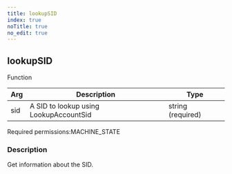 ```yaml
---
title: lookupSID
index: true
noTitle: true
no_edit: true
---
```




<div class="vql_item"></div>


## lookupSID
<span class='vql_type label label-warning pull-right page-header'>Function</span>



<div class="vqlargs"></div>

Arg | Description | Type
----|-------------|-----
sid|A SID to lookup using LookupAccountSid |string (required)

<span class="permission_list vql_type">Required permissions:</span><span class="permission_list linkcolour label label-important">MACHINE_STATE</span>

### Description

Get information about the SID.

